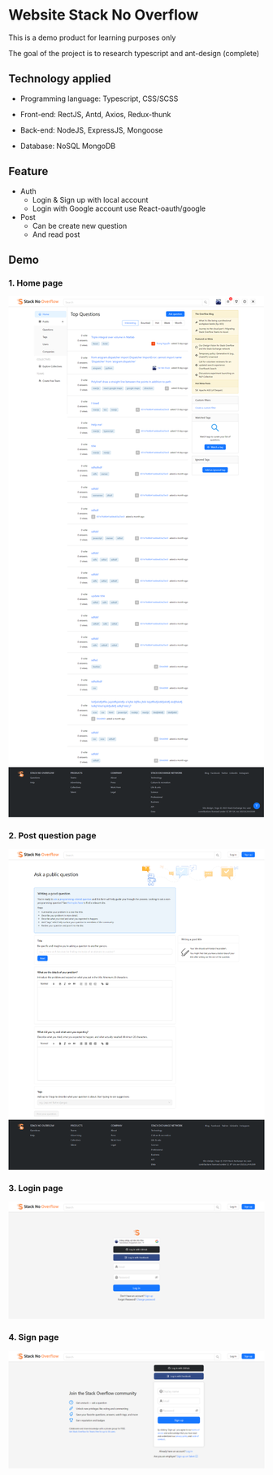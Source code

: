 # Website Stack No Overflow

This is a demo product for learning purposes only

The goal of the project is to research typescript and ant-design (complete)

## Technology applied

- Programming language: Typescript, CSS/SCSS

- Front-end: RectJS, Antd, Axios, Redux-thunk

- Back-end: NodeJS, ExpressJS, Mongoose

- Database: NoSQL MongoDB

## Feature

- Auth
  - Login & Sign up with local account
  - Login with Google account use React-oauth/google
- Post
  - Can be create new question
  - And read post

## Demo

### 1. Home page

<img src="https://github.com/The-Passion-Team/Stack-No-Overflow/blob/havanduoc/frontend/public/assets/screencapture-localhost-3000-2023-11-20-19_04_45.png">

### 2. Post question page

<img src="https://github.com/The-Passion-Team/Stack-No-Overflow/blob/master/frontend/public/assets/2-post.png">

### 3. Login page

<img src="https://github.com/The-Passion-Team/Stack-No-Overflow/blob/master/frontend/public/assets/3-login.png">

### 4. Sign page

<img src="https://github.com/The-Passion-Team/Stack-No-Overflow/blob/master/frontend/public/assets/4-signup.png">
